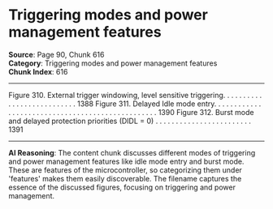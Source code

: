 # Triggering modes and power management features

**Source**: Page 90, Chunk 616  
**Category**: Triggering modes and power management features  
**Chunk Index**: 616

---

Figure 310. External trigger windowing, level sensitive triggering. . . . . . . . . . . . . . . . . . . . . . . . . . . 1388
Figure 311. Delayed Idle mode entry. . . . . . . . . . . . . . . . . . . . . . . . . . . . . . . . . . . . . . . . . . . . . . . . . 1390
Figure 312. Burst mode and delayed protection priorities (DIDL = 0) . . . . . . . . . . . . . . . . . . . . . . . . 1391

---

**AI Reasoning**: The content chunk discusses different modes of triggering and power management features like idle mode entry and burst mode. These are features of the microcontroller, so categorizing them under 'features' makes them easily discoverable. The filename captures the essence of the discussed figures, focusing on triggering and power management.

